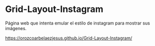 # Grid-Layout-Instagram
Página web que intenta emular el estilo de instagram para mostrar sus imágenes.

https://orozcoarbelaezjesus.github.io/Grid-Layout-Instagram/
